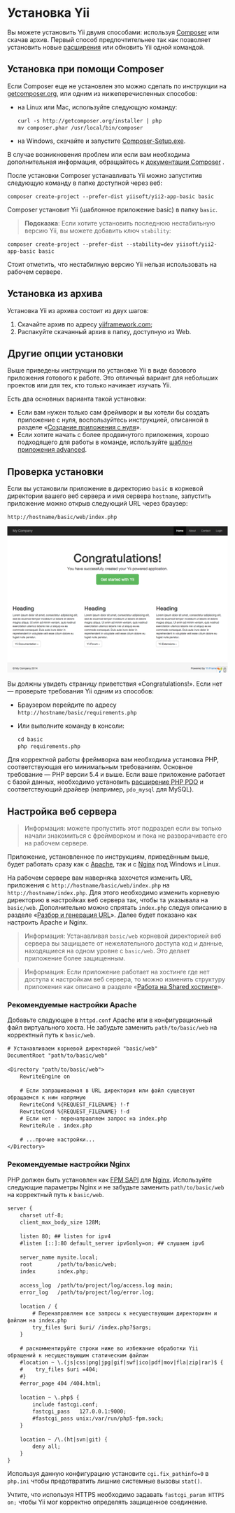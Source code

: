 Установка Yii
==============

Вы можете установить Yii двумя способами: используя [Composer](http://getcomposer.org/) или скачав архив.
Первый способ предпочтительнее так как позволяет установить новые [расширения](structure-extensions.md)
или обновить Yii одной командой.


Установка при помощи Composer <a name="installing-via-composer"></a>
-----------------------

Если Composer еще не установлен это можно сделать по инструкции на
[getcomposer.org](https://getcomposer.org/download/), или одним из нижеперечисленных способов:

* на Linux или Mac, используйте следующую команду:

  ```
  curl -s http://getcomposer.org/installer | php
  mv composer.phar /usr/local/bin/composer
  ```
* на Windows, скачайте и запустите [Composer-Setup.exe](https://getcomposer.org/Composer-Setup.exe).

В случае возникновения проблем или если вам необходима дополнительная информация, обращайтесь
к [документации Composer](https://getcomposer.org/doc/) .

После установки Composer устанавливать Yii можно запуститив следующую команду в папке доступной через веб:

```
composer create-project --prefer-dist yiisoft/yii2-app-basic basic
```

Composer установит Yii (шаблонное приложение basic) в папку `basic`.

> **Подсказка**: Если хотите установить последнюю нестабильную версию Yii, вы можете добавить ключ `stability`:
```
composer create-project --prefer-dist --stability=dev yiisoft/yii2-app-basic basic
```
Стоит отметить, что нестабилную версию Yii нельзя использовать на рабочем сервере.


Установка из архива <a name="installing-from-archive-file"></a>
-------------------------------

Установка Yii из архива состоит из двух шагов:

1. Скачайте архив по адресу [yiiframework.com](http://www.yiiframework.com/download/yii2-basic);
2. Распакуйте скачанный архив в папку, доступную из Web.


Другие опции установки <a name="other-installation-options"></a>
--------------------------

Выше приведены инструкции по установке Yii в виде базового приложения готового к работе.
Это отличный вариант для небольших проектов или для тех, кто только начинает изучать Yii.

Есть два основных варианта такой установки:

* Если вам нужен только сам фреймворк и вы хотели бы создать приложение с нуля, воспользуйтесь инструкцией, описанной в
разделе «[Создание приложения с нуля](tutorial-start-from-scratch.md)».
* Если хотите начать с более продвинутого приложения, хорошо подходящего для работы в команде, используйте
[шаблон приложения advanced](tutorial-advanced-app.md).


Проверка установки <a name="verifying-installation"></a>
----------------------

Если вы установили приложение в директорию `basic` в корневой директории вашего веб сервера и имя сервера `hostname`,
запустить приложение можно открыв следующий URL через браузер:

```
http://hostname/basic/web/index.php
```

![Успешно установленный Yii](images/start-app-installed.png)

Вы должны увидеть страницу приветствия «Congratulations!». Если нет — проверьте требования Yii одним из способов:

* Браузером перейдите по адресу `http://hostname/basic/requirements.php`
* Или выполните команду в консоли: 

  ```
  cd basic
  php requirements.php
  ```

Для корректной работы фреймворка вам необходима установка PHP, соответствующая его минимальным требованиям. Основное
требование — PHP версии 5.4 и выше. Если ваше приложение работает с базой данных, необходимо установить
[расширение PHP PDO](http://www.php.net/manual/ru/pdo.installation.php) и соответствующий драйвер 
(например, `pdo_mysql` для MySQL).


Настройка веб сервера <a name="configuring-web-servers"></a>
-----------------------

> Информация: можете пропустить этот подраздел если вы только начали знакомиться с фреймворком и пока не разворачиваете
  его на рабочем сервере.

Приложение, установленное по инструкциям, приведённым выше, будет работать сразу как с [Apache](http://httpd.apache.org/),
так и с [Nginx](http://nginx.org/) под Windows и Linux.

На рабочем сервере вам наверняка захочется изменить URL приложения с `http://hostname/basic/web/index.php`
на `http://hostname/index.php`. Для этого необходимо изменить корневую директорию в настройках веб сервера так, чтобы та
указывала на `basic/web`. Дополнительно можно спрятать `index.php` следуя описанию в разделе «[Разбор и генерация URL](runtime-url-handling.md)». 
Далее будет показано как настроить Apache и Nginx.

> Информация: Устанавливая `basic/web` корневой директорией веб сервера вы защищаете от нежелательного доступа код и данные,
  находящиеся на одном уровне с `basic/web`. Это делает приложение более защищенным.

> Информация: Если приложение работает на хостинге где нет доступа к настройкам веб сервера, то можно изменить структуру
  приложения как описано в разделе «[Работа на Shared хостинге](tutorial-shared-hosting.md)».


### Рекомендуемые настройки Apache <a name="recommended-apache-configuration"></a>

Добавьте следующее в `httpd.conf` Apache или в конфигурационный файл виртуального хоста. Не забудьте заменить
`path/to/basic/web` на корректный путь к `basic/web`.

```
# Устанавливаем корневой директорией "basic/web"
DocumentRoot "path/to/basic/web"

<Directory "path/to/basic/web">
    RewriteEngine on

    # Если запрашиваемая в URL директория или файл сущесвуют обращаемся к ним напрямую
    RewriteCond %{REQUEST_FILENAME} !-f
    RewriteCond %{REQUEST_FILENAME} !-d
    # Если нет - перенаправляем запрос на index.php
    RewriteRule . index.php

    # ...прочие настройки...
</Directory>
```


### Рекомендуемые настройки Nginx <a name="recommended-nginx-configuration"></a>

PHP должен быть установлен как [FPM SAPI](http://php.net/manual/ru/install.fpm.php) для [Nginx](http://wiki.nginx.org/).
Используйте следующие параметры Nginx и не забудьте заменить `path/to/basic/web` на корректный путь к `basic/web`.

```
server {
    charset utf-8;
    client_max_body_size 128M;

    listen 80; ## listen for ipv4
    #listen [::]:80 default_server ipv6only=on; ## слушаем ipv6

    server_name mysite.local;
    root        /path/to/basic/web;
    index       index.php;

    access_log  /path/to/project/log/access.log main;
    error_log   /path/to/project/log/error.log;

    location / {
        # Перенаправляем все запросы к несуществующим директориям и файлам на index.php
        try_files $uri $uri/ /index.php?$args;
    }

    # раскомментируйте строки ниже во избежание обработки Yii обращений к несуществующим статическим файлам
    #location ~ \.(js|css|png|jpg|gif|swf|ico|pdf|mov|fla|zip|rar)$ {
    #    try_files $uri =404;
    #}
    #error_page 404 /404.html;

    location ~ \.php$ {
        include fastcgi.conf;
        fastcgi_pass   127.0.0.1:9000;
        #fastcgi_pass unix:/var/run/php5-fpm.sock;
    }

    location ~ /\.(ht|svn|git) {
        deny all;
    }
}
```

Используя данную конфигурацию установите `cgi.fix_pathinfo=0` в `php.ini` чтобы предотвратить лишние системные
вызовы `stat()`.

Учтите, что используя HTTPS необходимо задавать `fastcgi_param HTTPS on;` чтобы Yii мог корректно определять защищенное
соединение.
